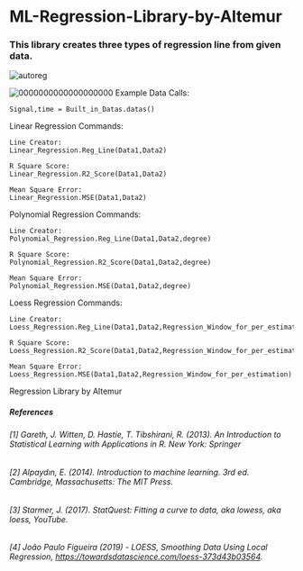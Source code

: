 # ML-Regression-Library-by-Altemur
### This library creates three types of regression line from given data.

![autoreg](https://user-images.githubusercontent.com/67932543/136551737-f6ee9c49-9981-417e-a89f-f9c17b6d88e6.PNG)

![0000000000000000000](https://user-images.githubusercontent.com/67932543/136550528-1b93e96e-4bfe-4a63-aad6-4ae131f83a3f.png)
Example Data Calls:

	Signal,time = Built_in_Datas.datas()

Linear Regression Commands:
	
	Line Creator:
	Linear_Regression.Reg_Line(Data1,Data2)
	
	R Square Score:
	Linear_Regression.R2_Score(Data1,Data2)

	Mean Square Error:
	Linear_Regression.MSE(Data1,Data2)

Polynomial Regression Commands:

	Line Creator:
	Polynomial_Regression.Reg_Line(Data1,Data2,degree)

	R Square Score:
	Polynomial_Regression.R2_Score(Data1,Data2,degree)

	Mean Square Error:
	Polynomial_Regression.MSE(Data1,Data2,degree)

Loess Regression Commands:

	Line Creator:
	Loess_Regression.Reg_Line(Data1,Data2,Regression_Window_for_per_estimation)

	R Square Score:
	Loess_Regression.R2_Score(Data1,Data2,Regression_Window_for_per_estimation)

	Mean Square Error:
	Loess_Regression.MSE(Data1,Data2,Regression_Window_for_per_estimation)

Regression Library by Altemur

##### References
###### [1] Gareth, J. Witten, D. Hastie, T. Tibshirani, R. (2013). An Introduction to Statistical Learning with Applications in R. New York: Springer
###### [2] Alpaydın, E. (2014). Introduction to machine learning. 3rd ed. Cambridge, Massachusetts: The MIT Press.
###### [3] Starmer, J. (2017). StatQuest: Fitting a curve to data, aka lowess, aka loess, YouTube.
###### [4] João Paulo Figueira (2019) - LOESS, Smoothing Data Using Local Regression, https://towardsdatascience.com/loess-373d43b03564.

